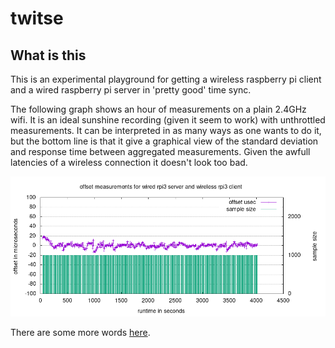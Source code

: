 

# twitse

## What is this
This is an experimental playground for getting a wireless raspberry pi client and a wired raspberry pi server in 'pretty good' time sync. 

The following graph shows an hour of measurements on a plain 2.4GHz wifi. It is an ideal sunshine recording (given it seem to work) with unthrottled measurements. It can be interpreted in as many ways as one wants to do it, but the bottom line is that it give a graphical view of the standard deviation and response time between aggregated measurements. Given the awfull latencies of a wireless connection it doesn't look too bad.

<p align="center"><img src="dataanalysis/data/1hour_throttle_off/server/plot.png"></p>

There are some more words [here](doc/TLDR.md).


